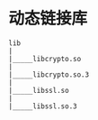 # 动态链接库
```
lib
|
|_____libcrypto.so
|
|_____libcrypto.so.3
|
|_____libssl.so
|
|_____libssl.so.3
```
